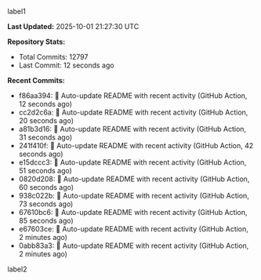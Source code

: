 
label1 
<!-- ACTIVITY_START -->
**Last Updated:** 2025-10-01 21:27:30 UTC

**Repository Stats:**
- Total Commits: 12797
- Last Commit: 12 seconds ago

**Recent Commits:**
- f86aa394: 🤖 Auto-update README with recent activity (GitHub Action, 12 seconds ago)
- cc2d2c6a: 🤖 Auto-update README with recent activity (GitHub Action, 20 seconds ago)
- a81b3d16: 🤖 Auto-update README with recent activity (GitHub Action, 31 seconds ago)
- 241f410f: 🤖 Auto-update README with recent activity (GitHub Action, 42 seconds ago)
- e15dccc3: 🤖 Auto-update README with recent activity (GitHub Action, 51 seconds ago)
- 0820d208: 🤖 Auto-update README with recent activity (GitHub Action, 60 seconds ago)
- 938c022b: 🤖 Auto-update README with recent activity (GitHub Action, 73 seconds ago)
- 67610bc6: 🤖 Auto-update README with recent activity (GitHub Action, 85 seconds ago)
- e67603ce: 🤖 Auto-update README with recent activity (GitHub Action, 2 minutes ago)
- 0abb83a3: 🤖 Auto-update README with recent activity (GitHub Action, 2 minutes ago)
<!-- ACTIVITY_END -->

label2
